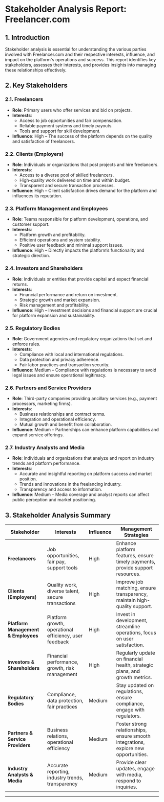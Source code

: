 # **Stakeholder Analysis Report: Freelancer.com**

## **1. Introduction**
Stakeholder analysis is essential for understanding the various parties involved with Freelancer.com and their respective interests, influence, and impact on the platform's operations and success. This report identifies key stakeholders, assesses their interests, and provides insights into managing these relationships effectively.

## **2. Key Stakeholders**

### **2.1. Freelancers**
- **Role**: Primary users who offer services and bid on projects.
- **Interests**:
  - Access to job opportunities and fair compensation.
  - Reliable payment systems and timely payouts.
  - Tools and support for skill development.
- **Influence**: High – The success of the platform depends on the quality and satisfaction of freelancers.

### **2.2. Clients (Employers)**
- **Role**: Individuals or organizations that post projects and hire freelancers.
- **Interests**:
  - Access to a diverse pool of skilled freelancers.
  - High-quality work delivered on time and within budget.
  - Transparent and secure transaction processes.
- **Influence**: High – Client satisfaction drives demand for the platform and influences its reputation.

### **2.3. Platform Management and Employees**
- **Role**: Teams responsible for platform development, operations, and customer support.
- **Interests**:
  - Platform growth and profitability.
  - Efficient operations and system stability.
  - Positive user feedback and minimal support issues.
- **Influence**: High – Directly impacts the platform’s functionality and strategic direction.

### **2.4. Investors and Shareholders**
- **Role**: Individuals or entities that provide capital and expect financial returns.
- **Interests**:
  - Financial performance and return on investment.
  - Strategic growth and market expansion.
  - Risk management and profitability.
- **Influence**: High – Investment decisions and financial support are crucial for platform expansion and sustainability.

### **2.5. Regulatory Bodies**
- **Role**: Government agencies and regulatory organizations that set and enforce rules.
- **Interests**:
  - Compliance with local and international regulations.
  - Data protection and privacy adherence.
  - Fair labor practices and transaction security.
- **Influence**: Medium – Compliance with regulations is necessary to avoid legal issues and ensure operational legitimacy.

### **2.6. Partners and Service Providers**
- **Role**: Third-party companies providing ancillary services (e.g., payment processors, marketing firms).
- **Interests**:
  - Business relationships and contract terms.
  - Integration and operational efficiency.
  - Mutual growth and benefit from collaboration.
- **Influence**: Medium – Partnerships can enhance platform capabilities and expand service offerings.

### **2.7. Industry Analysts and Media**
- **Role**: Individuals and organizations that analyze and report on industry trends and platform performance.
- **Interests**:
  - Accurate and insightful reporting on platform success and market position.
  - Trends and innovations in the freelancing industry.
  - Transparency and access to information.
- **Influence**: Medium – Media coverage and analyst reports can affect public perception and market positioning.

## **3. Stakeholder Analysis Summary**

| **Stakeholder**               | **Interests**                                                     | **Influence** | **Management Strategies**                                        |
|-------------------------------|------------------------------------------------------------------|---------------|------------------------------------------------------------------|
| **Freelancers**               | Job opportunities, fair pay, support tools                       | High          | Enhance platform features, ensure timely payments, provide support resources. |
| **Clients (Employers)**       | Quality work, diverse talent, secure transactions                | High          | Improve job matching, ensure transparency, maintain high-quality support. |
| **Platform Management & Employees** | Platform growth, operational efficiency, user feedback          | High          | Invest in development, streamline operations, focus on user satisfaction. |
| **Investors & Shareholders**  | Financial performance, growth, risk management                    | High          | Regularly update on financial health, strategic plans, and growth metrics. |
| **Regulatory Bodies**         | Compliance, data protection, fair practices                       | Medium        | Stay updated on regulations, ensure compliance, engage with regulators. |
| **Partners & Service Providers** | Business relations, operational efficiency                       | Medium        | Foster strong relationships, ensure smooth integrations, explore new opportunities. |
| **Industry Analysts & Media** | Accurate reporting, industry trends, transparency                 | Medium        | Provide clear updates, engage with media, respond to inquiries. |

---
